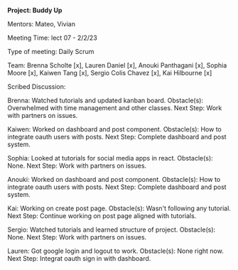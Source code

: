 **Project: Buddy Up**

Mentors: Mateo, Vivian

Meeting Time: lect 07 - 2/2/23

Type of meeting: Daily Scrum

Team: Brenna Scholte [x], Lauren Daniel [x], Anouki Panthagani [x], Sophia Moore [x], Kaiwen Tang [x], Sergio Colis Chavez [x], Kai Hilbourne [x]

Scribed Discussion: 

Brenna: Watched tutorials and updated kanban board. Obstacle(s): Overwhelmed with time management and other classes. Next Step: Work with partners on issues. 

Kaiwen: Worked on dashboard and post component. Obstacle(s): How to integrate oauth users with posts. Next Step: Complete dashboard and post system. 

Sophia: Looked at tutorials for social media apps in react. Obstacle(s): None. Next Step: Work with partners on issues. 

Anouki: Worked on dashboard and post component. Obstacle(s): How to integrate oauth users with posts. Next Step: Complete dashboard and post system. 

Kai: Working on create post page. Obstacle(s): Wasn't following any tutorial. Next Step: Continue working on post page aligned with tutorials. 

Sergio: Watched tutorials and learned structure of project. Obstacle(s): None. Next Step: Work with partners on issues. 

Lauren: Got google login and logout to work. Obstacle(s): None right now. Next Step: Integrat oauth sign in with dashboard. 
